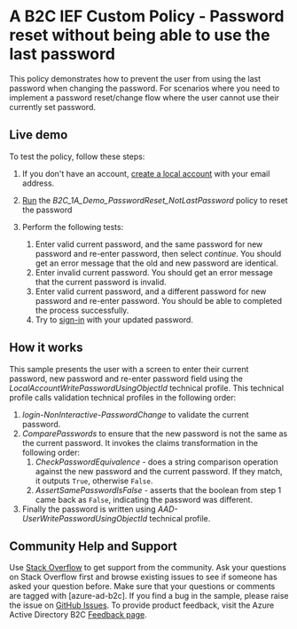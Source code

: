 # A B2C IEF Custom Policy - Password reset without being able to use the last password

This policy demonstrates how to prevent the user from using the last password when changing the password. For scenarios where you need to implement a password reset/change flow where the user cannot use their currently set password.

## Live demo

To test the policy, follow these steps:

1. If you don't have an account, [create a local account](https://b2clivedemo.b2clogin.com/b2clivedemo.onmicrosoft.com/B2C_1A_signup_signin/oauth2/v2.0/authorize?client_id=cfaf887b-a9db-4b44-ac47-5efff4e2902c&nonce=defaultNonce&redirect_uri=https://jwt.ms&scope=openid&response_type=id_token&prompt=login) with your email address.
1. [Run](https://b2clivedemo.b2clogin.com/b2clivedemo.onmicrosoft.com/B2C_1A_Demo_PasswordReset_NotLastPassword/oauth2/v2.0/authorize?client_id=cfaf887b-a9db-4b44-ac47-5efff4e2902c&nonce=defaultNonce&redirect_uri=https%3A%2F%2Fjwt.ms&scope=openid&response_type=id_token&prompt=login) the *B2C_1A_Demo_PasswordReset_NotLastPassword* policy to reset the password
1. Perform the following tests:

    1. Enter valid current password, and the same password for new password and re-enter password, then select *continue*. You should get an error message that the old and new password are identical.
    1. Enter invalid current password. You should get an error message that the current password is invalid.
    1. Enter valid current password, and a different password for new password and re-enter password. You should be able to completed the process successfully.
    1. Try to [sign-in](https://b2clivedemo.b2clogin.com/b2clivedemo.onmicrosoft.com/B2C_1A_signup_signin/oauth2/v2.0/authorize?client_id=cfaf887b-a9db-4b44-ac47-5efff4e2902c&nonce=defaultNonce&redirect_uri=https://jwt.ms&scope=openid&response_type=id_token&prompt=login) with your updated password.

## How it works

This sample presents the user with a screen to enter their current password, new password and re-enter password field using the *LocalAccountWritePasswordUsingObjectId* technical profile. This technical profile calls validation technical profiles in the following order:

1. *login-NonInteractive-PasswordChange* to validate the current password.
1. *ComparePasswords* to ensure that the new password is not the same as the current password. It invokes the claims transformation in the following order:
    1. *CheckPasswordEquivalence* - does a string comparison operation against the new password and the current password. If they match, it outputs `True`, otherwise `False`.
    1. *AssertSamePasswordIsFalse* - asserts that the boolean from step 1 came back as `False`, indicating the password was different.
1. Finally the password is written using *AAD-UserWritePasswordUsingObjectId* technical profile.

## Community Help and Support

Use [Stack Overflow](https://stackoverflow.com/questions/tagged/azure-ad-b2c) to get support from the community. Ask your questions on Stack Overflow first and browse existing issues to see if someone has asked your question before. Make sure that your questions or comments are tagged with [azure-ad-b2c].
If you find a bug in the sample, please raise the issue on [GitHub Issues](https://github.com/azure-ad-b2c/samples/issues).
To provide product feedback, visit the Azure Active Directory B2C [Feedback page](https://feedback.azure.com/forums/169401-azure-active-directory?category_id=160596).